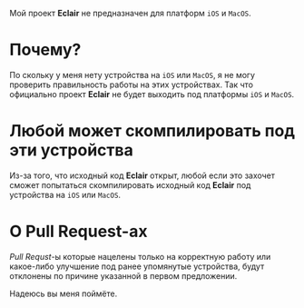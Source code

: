 Мой проект **Eclair** не предназначен для платформ `iOS` и `MacOS`.
# Почему?
По скольку у меня нету устройства на `iOS` или `MacOS`, я не могу проверить правильность работы на этих устройствах. Так что официально проект **Eclair** не будет выходить под платформы `iOS` и `MacOS`.
# Любой может скомпилировать под эти устройства
Из-за того, что исходный код **Eclair** открыт, любой если это захочет сможет попытаться скомпилировать исходный код **Eclair** под устройства на `iOS` или `MacOS`.
# О Pull Request-ах
_Pull Requst_-ы которые нацелены только на корректную работу или какое-либо улучшение под ранее упомянутые устройства, будут отклонены по причине указанной в первом предложении.

Надеюсь вы меня поймёте.